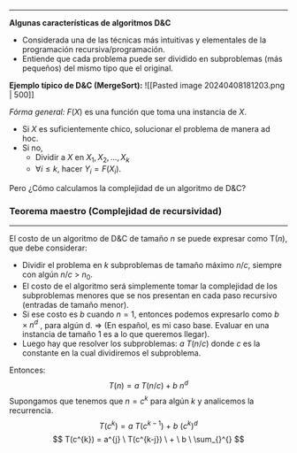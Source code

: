 ***
**Algunas características de algoritmos D&C**
* Considerada una de las técnicas más intuitivas y elementales de la programación recursiva/programación.
* Entiende que cada problema puede ser dividido en subproblemas (más pequeños) del mismo tipo que el original.

**Ejemplo típico de D&C (MergeSort):**
![[Pasted image 20240408181203.png | 500]]

*Fórma general:* $F(X)$ es una función que toma una instancia de $X$.
* Si $X$ es suficientemente chico, solucionar el problema de manera ad hoc.
* Si no,
	* Dividir a $X$ en $X_{1}, X_{2}, ..., X_{k}$
	* $\forall i \leq k$, hacer $Y_{i} = F(X_{i})$.

Pero ¿Cómo calculamos la complejidad de un algoritmo de D&C?

### Teorema maestro (Complejidad de recursividad)
***
El costo de un algoritmo de D&C de tamaño $n$ se puede expresar como T($n$), que debe considerar:
* Dividir el problema en $k$ subproblemas de tamaño máximo $n / c$, siempre con algún $n/c$ > $n_{0}$.
* El costo de el algoritmo será simplemente tomar la complejidad de los subproblemas menores que se nos presentan en cada paso recursivo (entradas de tamaño menor).
* Si ese costo es $b$ cuando $n = 1$, entonces podemos expresarlo como $b \ \times n^{d}$ , para algún d. => (En español, es mi caso base. Evaluar en una instancia de tamaño 1 es a lo que queremos llegar).
* Luego hay que resolver los subproblemas: $a \ T(n/c)$ donde $c$ es la constante en la cual dividiremos el subproblema.

Entonces:
$$ T(n) = a \ T(n/c) + b \ n^{d}$$
Supongamos que tenemos que $n = c^{k}$ para algún $k$ y analicemos la recurrencia.
$$
T(c^k) = a \ T(c^{k-1}) \ + \ b \ (c^{k})^{d}
$$
$$
T(c^{k}) = a^{j} \ T(c^{k-j}) \ + \ b \ \sum_{}^{} 
$$
